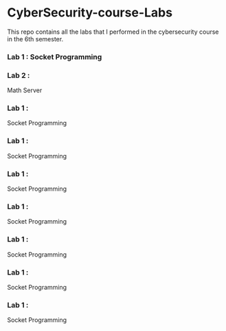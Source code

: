 # CyberSecurity-course-Labs
This repo contains all the labs that I performed in the cybersecurity course in the 6th semester. 


<h3> Lab 1 : Socket Programming</h3>
<h3> Lab 2 :</h3> Math Server
<h3> Lab 1 :</h3> Socket Programming
<h3> Lab 1 :</h3> Socket Programming
<h3> Lab 1 :</h3> Socket Programming
<h3> Lab 1 :</h3> Socket Programming
<h3> Lab 1 :</h3> Socket Programming
<h3> Lab 1 :</h3> Socket Programming
<h3> Lab 1 :</h3> Socket Programming
